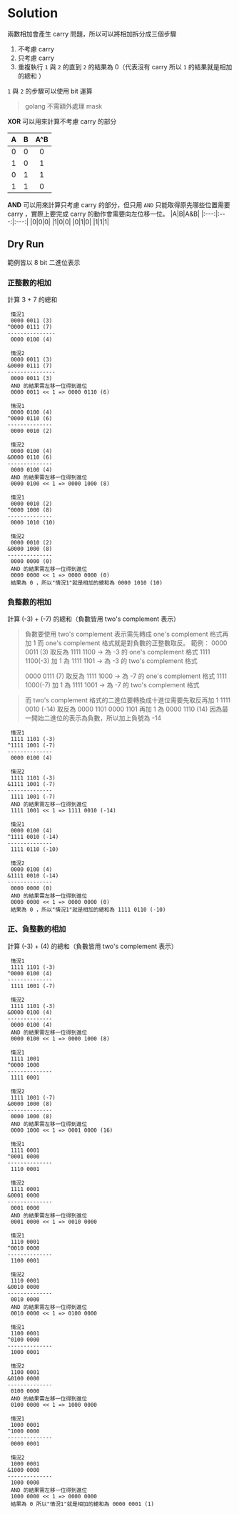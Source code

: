 # Solution

兩數相加會產生 carry 問題，所以可以將相加拆分成三個步驟
1. 不考慮 carry
2. 只考慮 carry
3. 重複執行 `1` 與 `2` 的直到 `2` 的結果為 0（代表沒有 carry 所以 `1` 的結果就是相加的總和 ） 

`1` 與 `2` 的步驟可以使用 bit 運算

> golang 不需額外處理 mask

**XOR**
可以用來計算不考慮 carry 的部分

|A|B|A^B|
|:---:|:---:|:---:|
|0|0|0|
|1|0|1|
|0|1|1|
|1|1|0|

**AND**
可以用來計算只考慮 carry 的部分，但只用 `AND` 只能取得原先哪些位置需要 carry ，實際上要完成 carry 的動作會需要向左位移一位。
|A|B|A&B|
|:---:|:---:|:---:|
|0|0|0|
|1|0|0|
|0|1|0|
|1|1|1|

## Dry Run

範例皆以 8 bit 二進位表示

### 正整數的相加

計算 3 + 7 的總和

```
 情況1
 0000 0011 (3)
^0000 0111 (7)
---------------
 0000 0100 (4)

 情況2
 0000 0011 (3)
&0000 0111 (7)
---------------
 0000 0011 (3)
 AND 的結果需左移一位得到進位
 0000 0011 << 1 => 0000 0110 (6)
```

```
 情況1
 0000 0100 (4)
^0000 0110 (6)
--------------
 0000 0010 (2)

 情況2
 0000 0100 (4)
&0000 0110 (6)
--------------
 0000 0100 (4)
 AND 的結果需左移一位得到進位
 0000 0100 << 1 => 0000 1000 (8)
```

```
 情況1
 0000 0010 (2)
^0000 1000 (8)
--------------
 0000 1010 (10)

 情況2
 0000 0010 (2)
&0000 1000 (8)
--------------
 0000 0000 (0)
 AND 的結果需左移一位得到進位
 0000 0000 << 1 => 0000 0000 (0)
 結果為 0 ，所以"情況1"就是相加的總和為 0000 1010 (10)
```

### 負整數的相加

計算 (-3) + (-7) 的總和（負數皆用 two's complement 表示）

> 負數要使用 two's complement 表示需先轉成 one's complement 格式再加 1 
> 而 one's complement 格式就是對負數的正整數取反。
> 範例：
> 0000 0011 (3) 取反為 1111 1100 -> 為 -3 的 one's complement 格式
> 1111 1100(-3) 加 1 為 1111 1101 -> 為 -3 的 two's complement 格式
>
> 0000 0111 (7) 取反為 1111 1000 -> 為 -7 的 one's complement 格式
> 1111 1000(-7) 加 1 為 1111 1001 -> 為 -7 的 two's complement 格式

> 而 two's complement 格式的二進位要轉換成十進位需要先取反再加 1
> 1111 0010 (-14) 取反為 0000 1101
> 0000 1101 再加 1 為 0000 1110 (14)
> 因為最一開始二進位的表示為負數，所以加上負號為 -14 

```
 情況1
 1111 1101 (-3)
^1111 1001 (-7)
--------------
 0000 0100 (4)

 情況2
 1111 1101 (-3)
&1111 1001 (-7)
--------------
 1111 1001 (-7)
 AND 的結果需左移一位得到進位
 1111 1001 << 1 => 1111 0010 (-14)
```

```
 情況1
 0000 0100 (4)
^1111 0010 (-14)
--------------
 1111 0110 (-10)
 
 情況2
 0000 0100 (4)
&1111 0010 (-14)
--------------
 0000 0000 (0)
 AND 的結果需左移一位得到進位
 0000 0000 << 1 => 0000 0000 (0)
 結果為 0 ，所以"情況1"就是相加的總和為 1111 0110 (-10)
```

### 正、負整數的相加

計算 (-3) + (4) 的總和（負數皆用 two's complement 表示）

```
 情況1
 1111 1101 (-3)
^0000 0100 (4)
--------------
 1111 1001 (-7)

 情況2
 1111 1101 (-3)
&0000 0100 (4)
--------------
 0000 0100 (4)
 AND 的結果需左移一位得到進位
 0000 0100 << 1 => 0000 1000 (8)
```

```
 情況1
 1111 1001
^0000 1000
--------------
 1111 0001

 情況2
 1111 1001 (-7)
&0000 1000 (8)
--------------
 0000 1000 (8)
 AND 的結果需左移一位得到進位
 0000 1000 << 1 => 0001 0000 (16)
```

```
 情況1
 1111 0001
^0001 0000
--------------
 1110 0001

 情況2
 1111 0001
&0001 0000
--------------
 0001 0000
 AND 的結果需左移一位得到進位
 0001 0000 << 1 => 0010 0000 
```

```
 情況1
 1110 0001
^0010 0000
--------------
 1100 0001

 情況2
 1110 0001
&0010 0000
--------------
 0010 0000
 AND 的結果需左移一位得到進位
 0010 0000 << 1 => 0100 0000
```

```
 情況1
 1100 0001
^0100 0000
--------------
 1000 0001

 情況2
 1100 0001
&0100 0000
--------------
 0100 0000 
 AND 的結果需左移一位得到進位
 0100 0000 << 1 => 1000 0000
```

```
 情況1
 1000 0001
^1000 0000
--------------
 0000 0001

 情況2
 1000 0001
&1000 0000
--------------
 1000 0000 
 AND 的結果需左移一位得到進位
 1000 0000 << 1 => 0000 0000
 結果為 0 所以"情況1"就是相加的總和為 0000 0001 (1)
```
